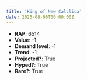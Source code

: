 ```yaml
---
title: 'King of New Calclica'
date: 2025-08-06T00:00:00Z
---
```

- **RAP**: 6514
- **Value**: -1
- **Demand level**: -1
- **Trend**: -1
- **Projected?**: True
- **Hyped?**: True
- **Rare?**: True
